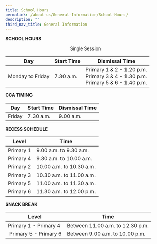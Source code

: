 ```yaml
---
title: School Hours
permalink: /about-us/General-Information/School-Hours/
description: ""
third_nav_title: General Information
---
```

**SCHOOL HOURS**

<center> Single Session </center>

| Day | Start Time | Dismissal Time |
| -------- | -------- | -------- |
| Monday to Friday     | 7.30 a.m.     | Primary 1 & 2 - 1.20 p.m.<br>Primary 3 & 4 - 1.30 p.m.  <br>Primary 5 & 6 - 1.40 p.m.     |

**CCA TIMING**

| Day | Start Time | Dismissal Time |
| -------- | -------- | -------- |
| Friday     | 7.30 a.m.     | 9.00 a.m.     |

**RECESS SCHEDULE**  
  
  
	
| Level | Time | 
| -------- | -------- |
| Primary 1     | 9.00 a.m. to 9.30 a.m.     |
| Primary 4 | 9.30 a.m. to 10.00 a.m.
| Primary 2 | 10.00 a.m. to 10.30 a.m.
| Primary 3 | 10.30 a.m. to 11.00 a.m.
| Primary 5 | 11.00 a.m. to 11.30 a.m.
| Primary 6 | 11.30 a.m. to 12.00 p.m.

**SNACK BREAK**

| Level | Time | 
| -------- | -------- |
| Primary 1 - Primary 4| Between 11.00 a.m. to 12.30 p.m.
|  Primary 5 - Primary 6 | Between 9.00 a.m. to 10.00 p.m.